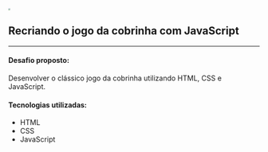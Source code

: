<img src="..\img\ico.png" style="zoom:25%;" />

## Recriando o jogo da cobrinha com JavaScript

<hr>

#### Desafio proposto:

Desenvolver o clássico jogo da cobrinha utilizando HTML, CSS e JavaScript.



#### Tecnologias utilizadas:

- HTML
- CSS
- JavaScript

  

